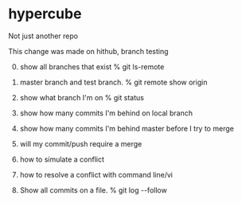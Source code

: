 # hypercube
Not just another repo

This change was made on hithub, branch testing

0. show all branches that exist
	% git ls-remote

1. master branch and test branch.
	% git remote show origin

2. show what branch I'm on
	% git status

3. show how many commits I'm behind on local branch


4. show how many commits I'm behind master before I try to merge

5. will my commit/push require a merge

6. how to simulate a conflict

7. how to resolve a conflict with command line/vi

8. Show all commits on a file.
	% git log --follow <FILENAME>

